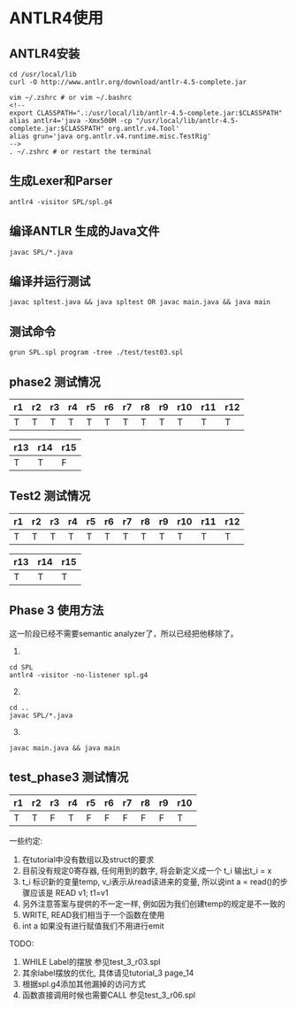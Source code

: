 # ANTLR4使用

## ANTLR4安装

```
cd /usr/local/lib
curl -O http://www.antlr.org/download/antlr-4.5-complete.jar

vim ~/.zshrc # or vim ~/.bashrc
<!-- 
export CLASSPATH=".:/usr/local/lib/antlr-4.5-complete.jar:$CLASSPATH"
alias antlr4='java -Xmx500M -cp "/usr/local/lib/antlr-4.5-complete.jar:$CLASSPATH" org.antlr.v4.Tool'
alias grun='java org.antlr.v4.runtime.misc.TestRig' 
-->
. ~/.zshrc # or restart the terminal
```

## 生成Lexer和Parser

```
antlr4 -visitor SPL/spl.g4 
```

## 编译ANTLR 生成的Java文件

```
javac SPL/*.java
```

## 编译并运行测试

```
javac spltest.java && java spltest OR javac main.java && java main
```
## 测试命令
```
grun SPL.spl program -tree ./test/test03.spl
```

## phase2 测试情况


| r1  | r2  | r3  | r4  | r5 | r6 | r7 | r8  | r9 | r10 | r11 | r12 |
|-----|-----|-----|-----|----|----|----|-----|----|-----|-----|-----|
| T   | T   | T   | T   | T  | T  | T  | T   | T  | T   | T   | T   |

| r13  | r14 | r15  |
|------|-----|------|
| T    | T   | F    | 


## Test2 测试情况

| r1  | r2  | r3  | r4  | r5 | r6 | r7 | r8  | r9 | r10 | r11 | r12 |
|-----|-----|-----|-----|----|----|----|-----|----|-----|-----|-----|
| T   | T   | T   | T   | T  | T  | T  | T   | T  | T   | T   | T   |

| r13  | r14 | r15  |
|------|-----|------|
| T    | T   | T    | 


## Phase 3 使用方法
这一阶段已经不需要semantic analyzer了，所以已经把他移除了。

1. 
```
cd SPL
antlr4 -visitor -no-listener spl.g4
```

2. 
```
cd ..
javac SPL/*.java
```

3.
```
javac main.java && java main
```


## test_phase3 测试情况

| r1  | r2  | r3  | r4  | r5 | r6 | r7 | r8  | r9 | r10 |
|-----|-----|-----|-----|----|----|----|-----|----|-----|
| T   | T   | F   | T   | F  | F  | F  | F   | F  | T   |

一些约定: 
1. 在tutorial中没有数组以及struct的要求
2. 目前没有规定0寄存器, 任何用到的数字, 将会新定义成一个 t_i 输出t_i = x
3. t_i 标识新的变量temp, v_i表示从read读进来的变量, 所以说int a = read()的步骤应该是 READ v1; t1=v1
4. 另外注意答案与提供的不一定一样, 例如因为我们创建temp的规定是不一致的
5. WRITE, READ我们相当于一个函数在使用
6. int a 如果没有进行赋值我们不用进行emit

TODO:
1. WHILE Label的摆放 参见test_3_r03.spl
2. 其余label摆放的优化, 具体请见tutorial_3 page_14
3. 根据spl.g4添加其他漏掉的访问方式
4. 函数直接调用时候也需要CALL 参见test_3_r06.spl
